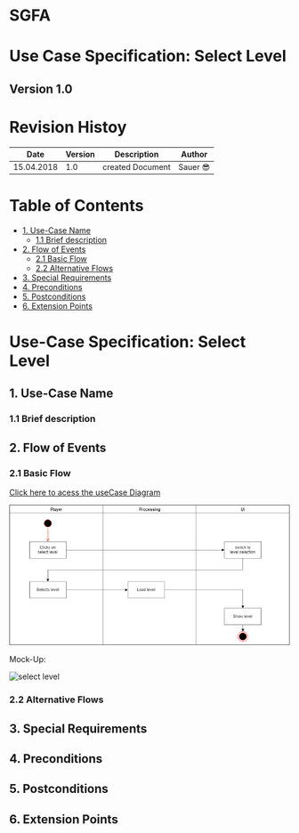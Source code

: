 # SGFA
# Use Case Specification: Select Level

## Version 1.0

# Revision Histoy



| Date          | Version  | Description       | Author |
| ------------- |----------| ------------------|--------|
| 15.04.2018    | 1.0      | created Document  |Sauer :sunglasses:	|


# Table of Contents
- [1. Use-Case Name](#1-use-case-name)
  * [1.1 Brief description](#11-brief-description)
- [2. Flow of Events](#2-flow-of-events)
  * [2.1 Basic Flow](#21-basic-flow)
  * [2.2 Alternative Flows](#22-alternative-flows)
- [3. Special Requirements](#3-special-requirements)
- [4. Preconditions](#4-preconditions)
- [5. Postconditions](#5-postconditions)
- [6. Extension Points](#6-extension-points)



# Use-Case Specification: Select Level


## 1. Use-Case Name

### 1.1 Brief description

## 2. Flow of Events

### 2.1 Basic Flow
[Click here to acess the useCase Diagram][UC]

![useCase Diagram][UC]

[UC]: UCSelectLevel.png "UseCaseDiagram Select Level"


Mock-Up:

![select level][MainMen]

[MainMen]: SelectLevel.png "Select Level Mock-Up"

### 2.2 Alternative Flows


## 3. Special Requirements

## 4. Preconditions

## 5. Postconditions

## 6. Extension Points
